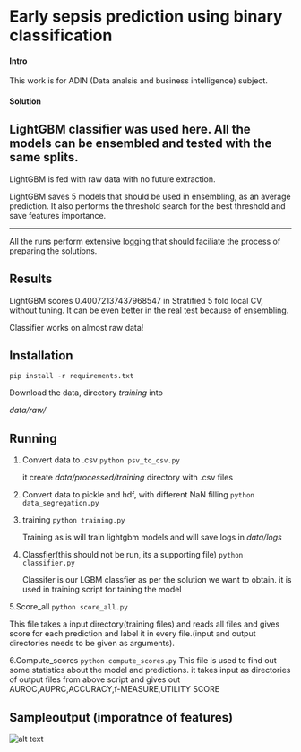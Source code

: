 # Early sepsis prediction using binary classification 

#### Intro
This work is for ADIN (Data analsis and business intelligence) subject.

#### Solution
LightGBM classifier was used here.
All the models can be ensembled and tested with the same splits.
---

LightGBM is fed with raw data with no future extraction. 

LightGBM saves 5 models that should be used in ensembling, as an average prediction. It also performs 
the threshold search for the best threshold and save features importance.

---

All the runs perform extensive logging that should faciliate the process of preparing the solutions.


## Results

LightGBM scores 0.40072137437968547 in Stratified 5 fold local CV, without tuning. It can be even better in the real 
test because of ensembling. 

Classifier works on almost raw data!


## Installation
``pip install -r requirements.txt``

Download the data, directory _training_ into 

_data/raw/_

## Running

1. Convert data to .csv
    ```python psv_to_csv.py```
    
    it create _data/processed/training_ directory with .csv files

2. Convert data to pickle and hdf, with different NaN filling
    ```python data_segregation.py```

3. training
    ```python training.py```
    
    Training as is will train lightgbm models and will save logs in _data/logs_
    
4. Classfier(this should not be run, its a supporting file)
    ```python classifier.py```
    
    Classifer is our LGBM classfier as per the solution we want to obtain. it is used in training script for taining the model
    
5.Score_all
   ```python score_all.py``` 
   
   This file takes a input directory(training files) and reads all files and gives score for each prediction and label it in every file.(input and output directories needs to be given as arguments).

6.Compute_scores
    ```python compute_scores.py```
    This file is used to find out some statistics about the model and predictions. it takes input as directories of output files from above script and gives out AUROC,AUPRC,ACCURACY,f-MEASURE,UTILITY SCORE

## Sampleoutput (imporatnce of features)


![alt text](data/fi.png)

